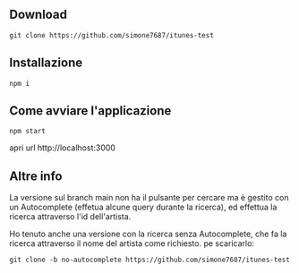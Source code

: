 ## Download
```shell
git clone https://github.com/simone7687/itunes-test
```

## Installazione
```shell
npm i
```

## Come avviare l'applicazione 
```shell
npm start
```

apri url http://localhost:3000

## Altre info 
La versione sul branch main non ha il pulsante per cercare ma è gestito con un Autocomplete (effetua alcune query durante la ricerca), ed effettua la ricerca attraverso l'id dell'artista.

Ho tenuto anche una versione con la ricerca senza Autocomplete, che fa la ricerca attraverso il nome del artista come richiesto.
pe scaricarlo:
```shell
git clone -b no-autocomplete https://github.com/simone7687/itunes-test
```
